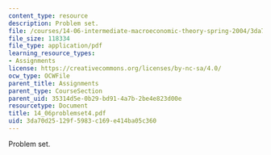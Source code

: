 ```yaml
---
content_type: resource
description: Problem set.
file: /courses/14-06-intermediate-macroeconomic-theory-spring-2004/3da70d25129f5983c169e414ba05c360_14_06problemset4.pdf
file_size: 118334
file_type: application/pdf
learning_resource_types:
- Assignments
license: https://creativecommons.org/licenses/by-nc-sa/4.0/
ocw_type: OCWFile
parent_title: Assignments
parent_type: CourseSection
parent_uid: 35314d5e-0b29-bd91-4a7b-2be4e823d00e
resourcetype: Document
title: 14_06problemset4.pdf
uid: 3da70d25-129f-5983-c169-e414ba05c360
---
```

Problem set.